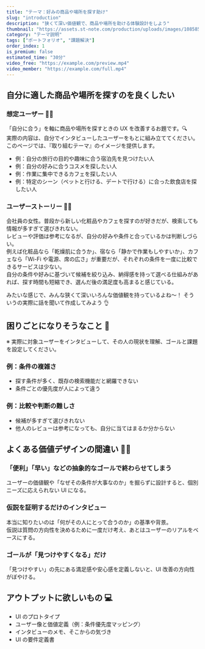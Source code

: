 ```yaml
---
title: "テーマ：好みの商品や場所を探す助け"
slug: "introduction"
description: "狭くて深い価値観で、商品や場所を助ける体験設計をしよう"
thumbnail: "https://assets.st-note.com/production/uploads/images/108585497/rectangle_large_type_2_e25111bbba69e541866bb37caf921ee0.png?width=1200"
category: "テーマ説明"
tags: ["ポートフォリオ", "課題解決"]
order_index: 1
is_premium: false
estimated_time: "30分"
video_free: "https://example.com/preview.mp4"
video_member: "https://example.com/full.mp4"
---
```


## 自分に適した商品や場所を探すのを良くしたい

### 想定ユーザー 👩👨

「自分に合う」を軸に商品や場所を探すときの UX を改善するお題です。🔍  
実際の内容は、自分でインタビューしたユーザーをもとに組み立ててください。  
このページでは、『取り組むテーマ』のイメージを提供します。

- 例：自分の旅行の目的や趣味に合う宿泊先を見つけたい人
- 例：自分の好みに合うコスメを探したい人
- 例：作業に集中できるカフェを探したい人
- 例：特定のシーン（ペットと行ける、デートで行ける）に合った飲食店を探したい人

### ユーザーストーリー 👩👨

会社員の女性。普段から新しい化粧品やカフェを探すのが好きだが、検索しても情報が多すぎて選びきれない。  
レビューや評価は参考になるが、自分の好みや条件と合っているかは判断しづらい。  
例えば化粧品なら「乾燥肌に合うか」、宿なら「静かで作業もしやすいか」、カフェなら「Wi-Fi や電源、席の広さ」が重要だが、それぞれの条件を一度に比較できるサービスは少ない。  
自分の条件や好みに基づいて候補を絞り込み、納得感を持って選べる仕組みがあれば、探す時間も短縮でき、選んだ後の満足度も高まると感じている。

みたいな感じで、みんな狭くて深いいろんな価値観を持っているよね〜！
そういうの実際に話を聞いて作成してみよう 👌

## 困りごとになりそうなこと 🚩

※ 実際に対象ユーザーをインタビューして、その人の現状を理解、ゴールと課題を設定してください。

### 例：条件の複雑さ

- 探す条件が多く、既存の検索機能だと網羅できない
- 条件ごとの優先度が人によって違う

### 例：比較や判断の難しさ

- 候補が多すぎて選びきれない
- 他人のレビューは参考になっても、自分に当てはまるか分からない

## よくある価値デザインの間違い 🙅‍♀️

### 「便利」「早い」などの抽象的なゴールで終わらせてしまう

ユーザーの価値観や「なぜその条件が大事なのか」を掘らずに設計すると、個別ニーズに応えられない UI になる。

### 仮説を証明するだけのインタビュー

本当に知りたいのは「何がその人にとって合うのか」の基準や背景。  
仮説は質問の方向性を決めるために一度だけ考え、あとはユーザーのリアルをベースにする。

### ゴールが「見つけやすくなる」だけ

「見つけやすい」の先にある満足感や安心感を定義しないと、UI 改善の方向性がぼやける。

## アウトプットに欲しいもの 💻

- UI のプロトタイプ
- ユーザー像と価値定義（例：条件優先度マッピング）
- インタビューのメモ、そこからの気づき
- UI の要件定義書
